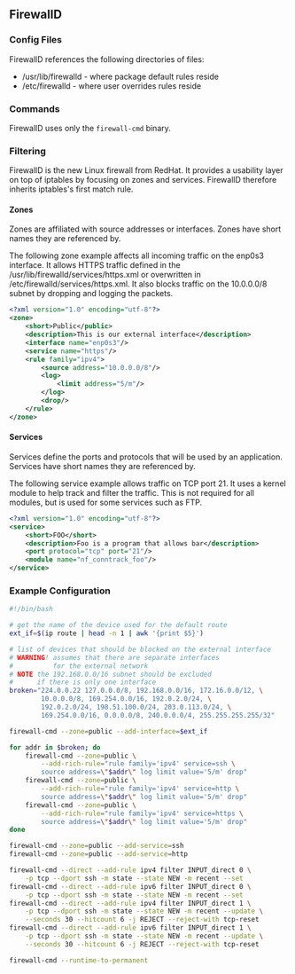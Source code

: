 ## FirewallD


### Config Files

FirewallD references the following directories of files:

* /usr/lib/firewalld - where package default rules reside
* /etc/firewalld - where user overrides rules reside


### Commands

FirewallD uses only the `firewall-cmd` binary.


### Filtering

FirewallD is the new Linux firewall from RedHat. It provides a usability layer on top of iptables by focusing on zones and services. FirewallD therefore inherits iptables's first match rule.


#### Zones

Zones are affiliated with source addresses or interfaces. Zones have short names they are referenced by.

The following zone example affects all incoming traffic on the enp0s3 interface. It allows HTTPS traffic defined in the /usr/lib/firewalld/services/https.xml or overwritten in /etc/firewalld/services/https.xml. It also blocks traffic on the 10.0.0.0/8 subnet by dropping and logging the packets.

```xml
<?xml version="1.0" encoding="utf-8"?>
<zone>
	<short>Public</public>
	<description>This is our external interface</description>
	<interface name="enp0s3"/>
	<service name="https"/>
	<rule family="ipv4">
		<source address="10.0.0.0/8"/>
		<log>
			<limit address="5/m"/>
		</log>
		<drop/>
	</rule>
</zone>
```


#### Services

Services define the ports and protocols that will be used by an application. Services have short names they are referenced by.

The following service example allows traffic on TCP port 21. It uses a kernel module to help track and filter the traffic. This is not required for all modules, but is used for some services such as FTP.

```xml
<?xml version="1.0" encoding="utf-8"?>
<service>
	<short>FOO</short>
	<description>Foo is a program that allows bar</description>
	<port protocol="tcp" port="21"/>
	<module name="nf_conntrack_foo"/>
</service>
```


### Example Configuration

```sh
#!/bin/bash

# get the name of the device used for the default route
ext_if=$(ip route | head -n 1 | awk '{print $5}')

# list of devices that should be blocked on the external interface
# WARNING! assumes that there are separate interfaces
#          for the external network
# NOTE the 192.168.0.0/16 subnet should be excluded
#      if there is only one interface
broken="224.0.0.22 127.0.0.0/8, 192.168.0.0/16, 172.16.0.0/12, \
		10.0.0.0/8, 169.254.0.0/16, 192.0.2.0/24, \
		192.0.2.0/24, 198.51.100.0/24, 203.0.113.0/24, \
		169.254.0.0/16, 0.0.0.0/8, 240.0.0.0/4, 255.255.255.255/32"

firewall-cmd --zone=public --add-interface=$ext_if

for addr in $broken; do
	firewall-cmd --zone=public \
		--add-rich-rule="rule family='ipv4' service=ssh \
		source address=\"$addr\" log limit value='5/m' drop"
	firewall-cmd --zone=public \
		--add-rich-rule="rule family='ipv4' service=http \
		source address=\"$addr\" log limit value='5/m' drop"
	firewall-cmd --zone=public \
		--add-rich-rule="rule family='ipv4' service=https \
		source address=\"$addr\" log limit value='5/m' drop"
done

firewall-cmd --zone=public --add-service=ssh
firewall-cmd --zone=public --add-service=http

firewall-cmd --direct --add-rule ipv4 filter INPUT_direct 0 \
    -p tcp --dport ssh -m state --state NEW -m recent --set
firewall-cmd --direct --add-rule ipv6 filter INPUT_direct 0 \
    -p tcp --dport ssh -m state --state NEW -m recent --set
firewall-cmd --direct --add-rule ipv4 filter INPUT_direct 1 \
    -p tcp --dport ssh -m state --state NEW -m recent --update \
    --seconds 30 --hitcount 6 -j REJECT --reject-with tcp-reset
firewall-cmd --direct --add-rule ipv6 filter INPUT_direct 1 \
    -p tcp --dport ssh -m state --state NEW -m recent --update \
    --seconds 30 --hitcount 6 -j REJECT --reject-with tcp-reset

firewall-cmd --runtime-to-permanent
```
